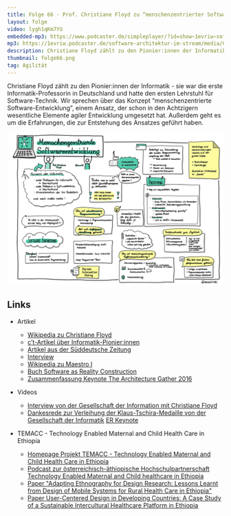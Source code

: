 ```yaml
---
title: Folge 66 - Prof. Christiane Floyd zu “menschenzentrierter Software-Entwicklung”
layout: folge
video: lygh1qKm7YU
embedded-mp3: https://www.podcaster.de/simpleplayer/?id=show~1evriw~software-architektur-im-stream~pod-8754f3645b653b547696a86099&v=1625838476
mp3: https://1evriw.podcaster.de/software-architektur-im-stream/media/ChristianeFloyd.mp3
description: Christiane Floyd zählt zu den Pionier:innen der Informatik. Wir sprechen über “menschenzentrierte Software-Entwicklung” sprechen, das  schon in den Achtzigern wesentliche Elemente agiler Entwicklung umgesetzt hat.
thumbnail: folge66.png
tag: Agilität
---
```


Christiane Floyd zählt zu den Pionier:innen der Informatik - sie war
die erste Informatik-Professorin in Deutschland und hatte den ersten
Lehrstuhl für Software-Technik. Wir sprechen über das Konzept
“menschenzentrierte Software-Entwicklung”, einem Ansatz, der
schon in den Achtzigern wesentliche Elemente agiler Entwicklung
umgesetzt hat. Außerdem geht es um die Erfahrungen, die zur Entstehung
des Ansatzes geführt haben.

![Sketchnotes](/sketchnotes/folge66.jpg)

## Links

* Artikel
  * [Wikipedia zu Christiane Floyd](https://de.wikipedia.org/wiki/Christiane_Floyd)
  * [c’t-Artikel über Informatik-Pionier:innen](https://www.heise.de/select/ct/2020/27/2019708554757572030)
  * [Artikel aus der Süddeutsche Zeitung](https://www.sueddeutsche.de/wissen/technik-coden-ist-weiblich-1.4949139)
  * [Interview](https://www.tu.berlin/ueber-die-tu-berlin/themenportal-ueber-die-tu-berlin/2021/januar/pionierin-der-informatik/)
  * [Wikipedia zu Maestro I](https://de.wikipedia.org/wiki/Maestro_I )
  * [Buch Software as Reality Construction](https://www.researchgate.net/profile/Reinhard_Keil/publication/242530010_Software_Development_and_Reality_Construction/links/0a85e52ef87238b416000000.pdf)
  * [Zusammenfassung Keynote The Architecture Gather 2016](https://www.iese.fraunhofer.de/blog/architecture-gathering-2016/)


* Videos
  * [Interview von der Gesellschaft der Information mit Christiane Floyd](https://www.youtube.com/watch?v=NqZqqDnwag0)
  * [Dankesrede zur Verleihung der Klaus-Tschira-Medaille von der Gesellschaft der Informatik](https://www.youtube.com/watch?v=eZ_tdWAb-Qs)
[ER Keynote](https://www.youtube.com/watch?v=qsFO3ViFX_A)


* TEMACC - Technology Enabled Maternal and Child Health Care in Ethiopia
  * [Homepage Projekt TEMACC - Technology Enabled Maternal and Child Health Care in Ethiopia](https://se.jku.at/temacc-ethopia-technology-enabled-maternal-and-child-healthcare-in-ethopia/)
  * [Podcast zur österreichisch-äthiopische Hochschulpartnerschaft Technology Enabled Maternal and Child healthcare in Ethiopia](https://oead.at/de/aktuelles/artikel/2018/09/gesundheit-virtuell/)
  * [Paper "Adapting Ethnography for Design Research: Lessons Learnt from Design of Mobile Systems for Rural Health Care in Ethiopia"](https://aisel.aisnet.org/icis2019/is_health/is_health/12/)
  * [Paper User-Centered Design in Developing Countries: A Case Study of a Sustainable Intercultural Healthcare Platform in Ethiopia](https://ieeexplore.ieee.org/document/8818843)
